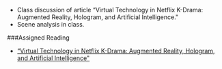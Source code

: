 * Class discussion of article “Virtual Technology in Netflix K-Drama: Augmented Reality, Hologram, and Artificial Intelligence." 
* Scene analysis in class.

###Assigned Reading
* [“Virtual Technology in Netflix K-Drama: Augmented Reality, Hologram, and Artificial Intelligence"](https://github.com/CADS-WSSU/WSSU-AI-Ethics-Modules/blob/main/Foreign%20Language%20Studies%3A%20World%20Film/Virtual_Technology_in_Netflix%20My%20Solo%20Love.PDF)
